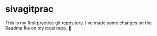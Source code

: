 # sivagitprac
This is my first practice git repository.
I've made some changes on the Readme file on my local repo.

